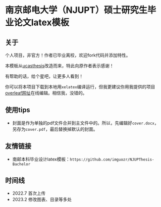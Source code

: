 # 南京邮电大学（NJUPT）硕士研究生毕业论文latex模板

## 关于

个人项目，非官方！作者已毕业离校，欢迎fork代码并添加特性。

本模板从[ucasthesis](https://github.com/mohuangrui/ucasthesis)改造而来，特此向原作者表示感谢！

有帮助的话，给个星吧，让更多人看到！

你可以将本项目下载到本地用`xelatex`编译运行，但我更建议你用我提供的项目[overleaf网址](https://www.overleaf.com/latex/templates/njupt-master-thesis-template/fxwgvmcybdjp)在线编辑。相信我，没错的。

## 使用tips

- 封面是作为单独的pdf文件合并到主文件中的。所以，先编辑好`cover.docx`，另存为`cover.pdf`，最后替换掉默认的封面。

## 友情链接

- 南邮本科毕业设计latex模板：`https://github.com/imguozr/NJUPThesis-Bachelor`

## 时间线

- 2022.7 首次上传
- 2023.2 修改图表、目录等多处
